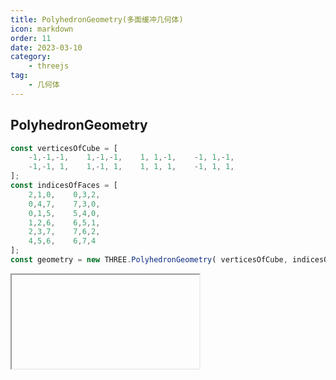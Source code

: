 ```yaml
---
title: PolyhedronGeometry(多面缓冲几何体)
icon: markdown
order: 11
date: 2023-03-10
category:
    - threejs
tag:
    - 几何体
---
```


## PolyhedronGeometry

```js
const verticesOfCube = [
    -1,-1,-1,    1,-1,-1,    1, 1,-1,    -1, 1,-1,
    -1,-1, 1,    1,-1, 1,    1, 1, 1,    -1, 1, 1,
];
const indicesOfFaces = [
    2,1,0,    0,3,2,
    0,4,7,    7,3,0,
    0,1,5,    5,4,0,
    1,2,6,    6,5,1,
    2,3,7,    7,6,2,
    4,5,6,    6,7,4
];
const geometry = new THREE.PolyhedronGeometry( verticesOfCube, indicesOfFaces, 6, 2 );
```

<IFrame url="https://luotainxu-demo.netlify.app/#/threejs/polyhedronGeometry"/>

## 构造器

### vertices : Array

一个顶点Array（数组）：[1,1,1, -1,-1,-1, ... ]

### indices : Array

一个构成面的索引Array（数组）， [0,1,2, 2,3,0, ... ]

### radius : Float

最终形状的半径

### detail : Integer

将对这个几何体细分多少个级别。细节越多，形状就越平滑

## 属性

共有属性请参见其基类BufferGeometry

### .parameters : Object

一个包含着构造函数中每个参数的对象。在对象实例化之后，对该属性的任何修改都不会改变这个几何体

## 方法

共有方法请参见其基类BufferGeometry
